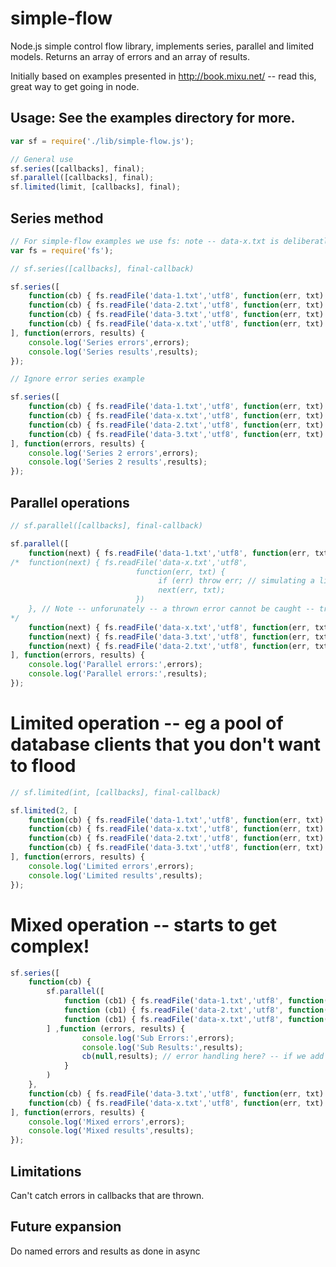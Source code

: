 simple-flow
===========

Node.js simple control flow library, implements series, parallel and limited models. Returns an array of errors and an array of results.

Initially based on examples presented in http://book.mixu.net/ -- read this, great way to get going in node.


## Usage: See the examples directory for more.

```javascript
var sf = require('./lib/simple-flow.js');

// General use
sf.series([callbacks], final);
sf.parallel([callbacks], final);
sf.limited(limit, [callbacks], final);
```

## Series method

```javascript
// For simple-flow examples we use fs: note -- data-x.txt is deliberatly non-existant
var fs = require('fs');

// sf.series([callbacks], final-callback)

sf.series([
	function(cb) { fs.readFile('data-1.txt','utf8', function(err, txt) { cb(err, txt);}) },
	function(cb) { fs.readFile('data-2.txt','utf8', function(err, txt) { cb(err, txt);}) },
	function(cb) { fs.readFile('data-3.txt','utf8', function(err, txt) { cb(err, txt);}) },
	function(cb) { fs.readFile('data-x.txt','utf8', function(err, txt) { cb(err, txt);}) }
], function(errors, results) {
	console.log('Series errors',errors);
	console.log('Series results',results);
});

// Ignore error series example

sf.series([
	function(cb) { fs.readFile('data-1.txt','utf8', function(err, txt) { cb(err, txt);}) },
	function(cb) { fs.readFile('data-x.txt','utf8', function(err, txt) { cb(null, txt);}) }, // I don't care about err here
	function(cb) { fs.readFile('data-2.txt','utf8', function(err, txt) { cb(err, txt);}) },
	function(cb) { fs.readFile('data-3.txt','utf8', function(err, txt) { cb(err, txt);}) }
], function(errors, results) {
	console.log('Series 2 errors',errors);
	console.log('Series 2 results',results);
});
```

## Parallel operations

```javascript
// sf.parallel([callbacks], final-callback)

sf.parallel([
	function(next) { fs.readFile('data-1.txt','utf8', function(err, txt) { next(err, txt);}) },
/*	function(next) { fs.readFile('data-x.txt','utf8', 
							function(err, txt) {
								 if (err) throw err; // simulating a library throwing an error
								 next(err, txt);
							}) 
	}, // Note -- unforunately -- a thrown error cannot be caught -- tried with try catch and with domains
*/
	function(next) { fs.readFile('data-x.txt','utf8', function(err, txt) { next(err, txt);}) },
	function(next) { fs.readFile('data-3.txt','utf8', function(err, txt) { next(err, txt);}) },
	function(next) { fs.readFile('data-2.txt','utf8', function(err, txt) { next(err, txt);}) }
], function(errors, results) {
	console.log('Parallel errors:',errors);
	console.log('Parallel errors:',results);
});
```


# Limited operation -- eg a pool of database clients that you don't want to flood

```javascript
// sf.limited(int, [callbacks], final-callback)

sf.limited(2, [
	function(cb) { fs.readFile('data-1.txt','utf8', function(err, txt) { cb(err, txt);}) },
	function(cb) { fs.readFile('data-x.txt','utf8', function(err, txt) { cb(err, txt);}) },
	function(cb) { fs.readFile('data-2.txt','utf8', function(err, txt) { cb(err, txt);}) },
	function(cb) { fs.readFile('data-3.txt','utf8', function(err, txt) { cb(err, txt);}) }
], function(errors, results) {
	console.log('Limited errors',errors);
	console.log('Limited results',results);
});
```

# Mixed operation -- starts to get complex!

```javascript
sf.series([
	function(cb) { 
		sf.parallel([
			function (cb1) { fs.readFile('data-1.txt','utf8', function(err, txt) { cb1(err, txt);}) },
			function (cb1) { fs.readFile('data-2.txt','utf8', function(err, txt) { cb1(err, txt);}) },
			function (cb1) { fs.readFile('data-x.txt','utf8', function(err, txt) { cb1(err, txt);}) }
		] ,function (errors, results) {
				console.log('Sub Errors:',errors);
				console.log('Sub Results:',results);
				cb(null,results); // error handling here? -- if we add a err instead of null -- series dies.
			}
		)
	},
	function(cb) { fs.readFile('data-3.txt','utf8', function(err, txt) { cb(err, txt);}) },
	function(cb) { fs.readFile('data-x.txt','utf8', function(err, txt) { cb(err, txt);}) }
], function(errors, results) {
	console.log('Mixed errors',errors);
	console.log('Mixed results',results);
});
```



## Limitations

Can't catch errors in callbacks that are thrown.


## Future expansion

Do named errors and results as done in async
